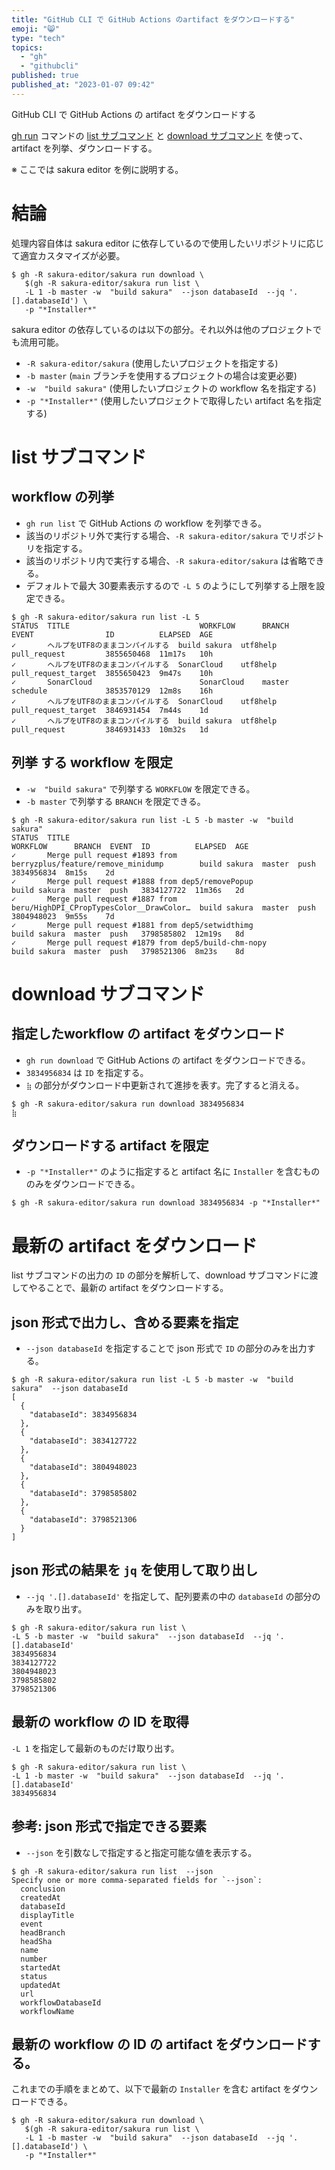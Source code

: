 ```yaml
---
title: "GitHub CLI で GitHub Actions のartifact をダウンロードする"
emoji: "😸"
type: "tech"
topics:
  - "gh"
  - "githubcli"
published: true
published_at: "2023-01-07 09:42"
---
```


GitHub CLI で GitHub Actions の artifact をダウンロードする

[gh run](https://cli.github.com/manual/gh_run) コマンドの [list サブコマンド](https://cli.github.com/manual/gh_run_list) と  [download サブコマンド](https://cli.github.com/manual/gh_run_download) を使って、artifact を列挙、ダウンロードする。

※ ここでは sakura editor を例に説明する。

# 結論

処理内容自体は sakura editor に依存しているので使用したいリポジトリに応じて適宜カスタマイズが必要。

```
$ gh -R sakura-editor/sakura run download \
   $(gh -R sakura-editor/sakura run list \
   -L 1 -b master -w  "build sakura"  --json databaseId  --jq '.[].databaseId') \
   -p "*Installer*"
```

sakura editor の依存しているのは以下の部分。それ以外は他のプロジェクトでも流用可能。

* `-R sakura-editor/sakura` (使用したいプロジェクトを指定する)
* `-b master` (`main` ブランチを使用するプロジェクトの場合は変更必要)
* `-w  "build sakura"` (使用したいプロジェクトの workflow 名を指定する)
* `-p "*Installer*"` (使用したいプロジェクトで取得したい artifact 名を指定する)

# list サブコマンド

## workflow の列挙

* `gh run list` で GitHub Actions の workflow を列挙できる。
* 該当のリポジトリ外で実行する場合、`-R sakura-editor/sakura` でリポジトリを指定する。
* 該当のリポジトリ内で実行する場合、`-R sakura-editor/sakura` は省略できる。
* デフォルトで最大 30要素表示するので `-L 5` のようにして列挙する上限を設定できる。

```
$ gh -R sakura-editor/sakura run list -L 5
STATUS  TITLE                             WORKFLOW      BRANCH    EVENT                ID          ELAPSED  AGE
✓       ヘルプをUTF8のままコンパイルする  build sakura  utf8help  pull_request         3855650468  11m17s   10h
✓       ヘルプをUTF8のままコンパイルする  SonarCloud    utf8help  pull_request_target  3855650423  9m47s    10h
✓       SonarCloud                        SonarCloud    master    schedule             3853570129  12m8s    16h
✓       ヘルプをUTF8のままコンパイルする  SonarCloud    utf8help  pull_request_target  3846931454  7m44s    1d
✓       ヘルプをUTF8のままコンパイルする  build sakura  utf8help  pull_request         3846931433  10m32s   1d
```

## 列挙 する workflow を限定

* `-w  "build sakura"` で列挙する `WORKFLOW` を限定できる。
* `-b master` で列挙する `BRANCH` を限定できる。

```
$ gh -R sakura-editor/sakura run list -L 5 -b master -w  "build sakura"
STATUS  TITLE                                                                   WORKFLOW      BRANCH  EVENT  ID          ELAPSED  AGE
✓       Merge pull request #1893 from berryzplus/feature/remove_minidump        build sakura  master  push   3834956834  8m15s    2d
✓       Merge pull request #1888 from dep5/removePopup                          build sakura  master  push   3834127722  11m36s   2d
✓       Merge pull request #1887 from beru/HighDPI_CPropTypesColor__DrawColor…  build sakura  master  push   3804948023  9m55s    7d
✓       Merge pull request #1881 from dep5/setwidthimg                          build sakura  master  push   3798585802  12m19s   8d
✓       Merge pull request #1879 from dep5/build-chm-nopy                       build sakura  master  push   3798521306  8m23s    8d
```

# download サブコマンド

## 指定したworkflow の artifact をダウンロード

* `gh run download` で GitHub Actions の artifact をダウンロードできる。
* `3834956834` は `ID` を指定する。
* `⣷` の部分がダウンロード中更新されて進捗を表す。完了すると消える。

```
$ gh -R sakura-editor/sakura run download 3834956834
⣷
```

## ダウンロードする artifact を限定

* `-p "*Installer*"` のように指定すると artifact 名に `Installer` を含むもののみをダウンロードできる。

```
$ gh -R sakura-editor/sakura run download 3834956834 -p "*Installer*"
```

# 最新の artifact をダウンロード

list サブコマンドの出力の `ID` の部分を解析して、download サブコマンドに渡してやることで、最新の artifact をダウンロードする。

## json 形式で出力し、含める要素を指定

* `--json databaseId` を指定することで json 形式で `ID` の部分のみを出力する。

```
$ gh -R sakura-editor/sakura run list -L 5 -b master -w  "build sakura"  --json databaseId
[
  {
    "databaseId": 3834956834
  },
  {
    "databaseId": 3834127722
  },
  {
    "databaseId": 3804948023
  },
  {
    "databaseId": 3798585802
  },
  {
    "databaseId": 3798521306
  }
]
```

## json 形式の結果を `jq` を使用して取り出し

* `--jq '.[].databaseId'` を指定して、配列要素の中の `databaseId` の部分のみを取り出す。

```
$ gh -R sakura-editor/sakura run list \
-L 5 -b master -w  "build sakura"  --json databaseId  --jq '.[].databaseId'
3834956834
3834127722
3804948023
3798585802
3798521306
```

## 最新の workflow の ID を取得

`-L 1` を指定して最新のものだけ取り出す。

```
$ gh -R sakura-editor/sakura run list \
-L 1 -b master -w  "build sakura"  --json databaseId  --jq '.[].databaseId'
3834956834
```

## 参考: json 形式で指定できる要素

* `--json` を引数なしで指定すると指定可能な値を表示する。

```
$ gh -R sakura-editor/sakura run list  --json
Specify one or more comma-separated fields for `--json`:
  conclusion
  createdAt
  databaseId
  displayTitle
  event
  headBranch
  headSha
  name
  number
  startedAt
  status
  updatedAt
  url
  workflowDatabaseId
  workflowName
```


## 最新の workflow の ID の artifact をダウンロードする。

これまでの手順をまとめて、以下で最新の `Installer` を含む artifact をダウンロードできる。

```
$ gh -R sakura-editor/sakura run download \
   $(gh -R sakura-editor/sakura run list \
   -L 1 -b master -w  "build sakura"  --json databaseId  --jq '.[].databaseId') \
   -p "*Installer*"
```